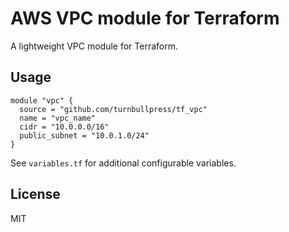 # AWS VPC module for Terraform

A lightweight VPC module for Terraform.

## Usage

```hcl
module "vpc" {
  source = "github.com/turnbullpress/tf_vpc"
  name = "vpc_name"
  cidr = "10.0.0.0/16"
  public_subnet = "10.0.1.0/24"
}
```

See `variables.tf` for additional configurable variables.

## License

MIT
